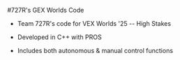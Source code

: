 #727R's GEX Worlds Code

- Team 727R's code for VEX Worlds '25 -- High Stakes

- Developed in C++ with PROS

- Includes both autonomous & manual control functions 